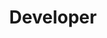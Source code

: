 ---
name: "Nathan Endow"
group: "member"
title: "Developer"
graduating_year: 2024
img: "nendow.jpg"
github: "nendow02"
email: "nendow02@gmail.com"
pronouns: "he/him"

positions:
  - year: 2022-2023
    title: Training Director
---
